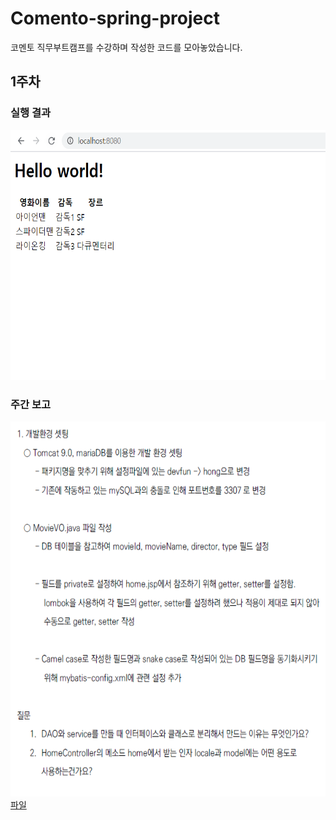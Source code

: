 # Comento-spring-project
코멘토 직무부트캠프를 수강하며 작성한 코드를 모아놓았습니다.

1주차
----------
### 실행 결과
<img src="img/1주차/결과.png" height="400px" alt="week1_result"></img><br/>

### 주간 보고
<img src="img/1주차/주간보고.png" height="600px" alt="week1_report"></img><br/>
[파일](https://github.com/sunga201/Comento-spring-project/blob/1%EC%A3%BC%EC%B0%A8_%EA%B3%BC%EC%A0%9C/weekly_report/1%EC%A3%BC%EC%B0%A8/%EC%A3%BC%EA%B0%84%EB%B3%B4%EA%B3%A0.pdf)
